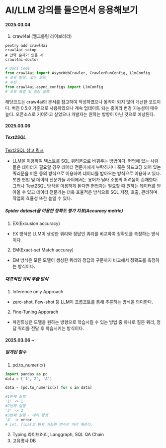 # AI/LLM 강의를 들으면서 응용해보기

#### 2025.03.04

1. crawl4ai (웹크롤링 라이브러리)

```
peotry add crawl4ai
crawl4ai-setup
# 만약 문제가 있을 시
crawl4ai-doctor
```

```python
# Docs Code
from crawl4ai import AsyncWebCrawler, CrawlerRunConfig, LlmConfig
# 오류 발생, 없는 코드
# 수정
from crawl4ai.async_configs import LlmConfig
# 오류 해결 및 정상 실행
```

해당코드는 craw4ai의 문서를 참고하여 작성하였으나 동작이 되지 않아 개선한 코드이다.
버전 0.5.0 기준으로 사용하였으나 계속 업데이트 되는 중이라 변경 가능성이 매우 높다.
오픈소스로 기여하고 싶었으나 개발자는 원하는 방향이 아닌 것으로 예상된다.

#### 2025.03.06

##### Text2SQL

[Text2SQL 참고 링크]("https://www.sktenterprise.com/bizInsight/blogDetail/skt/8161“)

- LLM을 이용하여 텍스트를 SQL 쿼리문으로 바꿔주는 방법이다. 현업에 있는 사람들은 데이터가 필요할 경우 데이터 전문가에게 부탁하거나 혹은 하드코딩 되어 있는 쿼리문을 버튼 등의 방식으로 이용하여 데이터를 받아오는 방식으로 이용하고 있다. 또한 현업 및 데이터 전문가들 사이에서는 용어가 달라 소통의 어려움이 존재한다. 그러나 Text2SQL 방식을 이용하게 된다면
현업자는 필요할 때 원하는 데이터를 받아올 수 있고 데이터 전문가는 더욱 효율적은 방식으로 SQL 저장, 호출, 관리하며 작업의 효율성 또한 높일 수 있다.

##### Spider dataset을 이용한 정확도 평가 지표(Accuracy metric)

1. EX(Excusion accuracy)
- EX 방식은 LLM이 생성한 쿼리와 정답인 쿼리를 비교하여 정확도를 측정하는 방식이다.
2. EM(Exact-set Match accuray)
- EM 방식은 모든 모델이 생성한 쿼리와 정답의 구문까지 비교해서 정확도를 측정하는 방식이다.

##### 대표적인 쿼리 추출 방식
1. Inference only Approach
- zero-shot, Few-shot 등 LLM이 프롬프트를 통해 추론하는 방식을 의미한다.
2. Fine-Tuning Apporach
- 파인튜닝은 모델을 원하는 방향으로 학습시킬 수 있는 방법 중 하나로 질문 쿼리, 정답 쿼리를 전달 후 학습시키는 방식이다.

#### 2025.03.06 ~

##### 알게된 함수
1. pd.to_numeric()

```python
import pandas as pd
data = ['1','2', 'A']

data = [pd.to_numeric(x) for x in data]

#1번째 실행
'1' -> 1
#2번쨰 실행
'2' -> 2
#3번째 실행 - 에러 발생
'A' -> error
# int, float로 변환 가능한 변수만 처리 해준다.
```
2. Typing 라이브러리, Langgraph, SQL QA Chain
3. 고유명사 DB